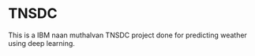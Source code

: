 # TNSDC
This is a IBM naan muthalvan TNSDC project done for predicting weather using deep learning.
